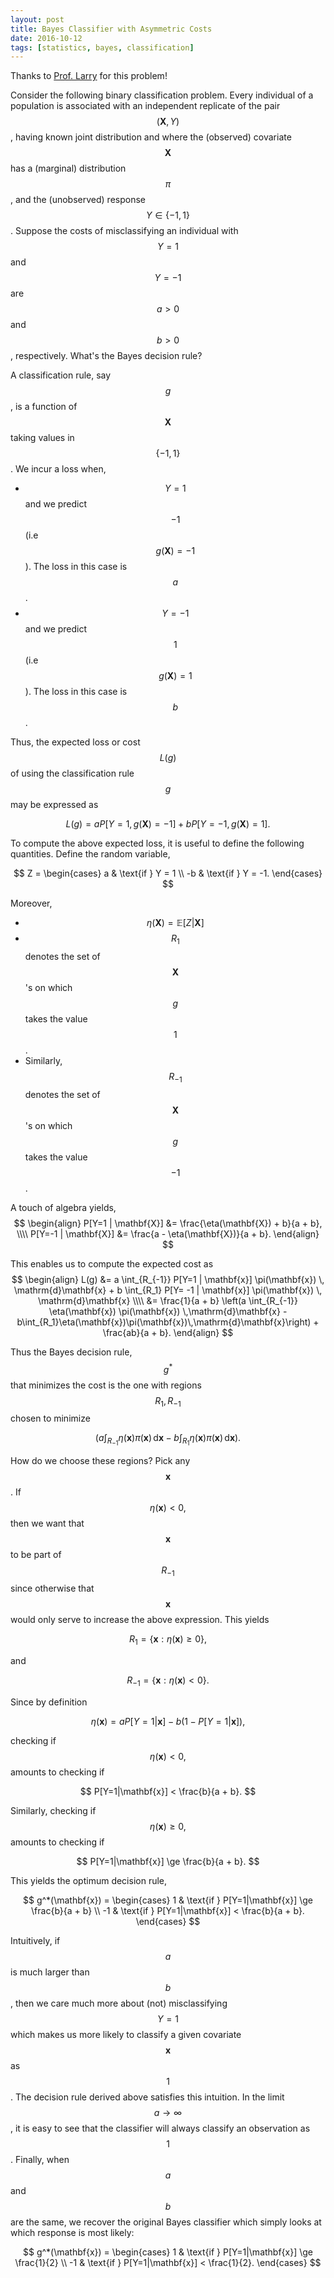 ```yaml
---
layout: post
title: Bayes Classifier with Asymmetric Costs
date: 2016-10-12
tags: [statistics, bayes, classification]
---
```


Thanks to [Prof. Larry](http://www-bcf.usc.edu/~larry/) for this problem!

Consider the following binary classification problem. Every individual
of a population is associated with an independent replicate of the pair
$$ (\mathbf{X}, Y) $$, having known joint distribution and where the
(observed) covariate $$\mathbf{X}$$ has a (marginal) distribution
$$\pi$$, and the (unobserved) response $$Y \in \{-1, 1\} $$. Suppose
the costs of misclassifying an individual with $$Y = 1$$ and $$Y =
-1$$ are $$a > 0$$ and $$b > 0$$, respectively. What's the Bayes
decision rule?

A classification rule, say $$g$$, is a function of $$\mathbf{X}$$
taking values in $$\{-1, 1\}$$. We incur a loss when,

* $$Y=1$$ and we predict $$-1$$ (i.e $$g(\mathbf{X}) = -1$$).
  The loss in this case is $$a$$.
* $$Y=-1$$ and we predict $$1$$ (i.e $$g(\mathbf{X}) = 1$$).
  The loss in this case is $$b$$.

Thus, the expected loss or cost $$L(g)$$ of using the classification
rule $$g$$ may be expressed as

$$
    L(g) = aP[Y=1, g(\mathbf{X}) = -1] + bP[Y=-1, g(\mathbf{X}) = 1].
$$

To compute the above expected loss, it is useful to define the following
quantities. Define the random variable,

$$
Z =
\begin{cases}
    a & \text{if } Y = 1 \\
    -b & \text{if } Y = -1.
\end{cases}
$$

Moreover,

* $$\eta(\mathbf{X}) = \mathbb{E}[Z | \mathbf{X}]$$
* $$R_1$$ denotes the set of $$\mathbf{X}$$'s on which $$g$$ takes
  the value $$1$$.
* Similarly, $$R_{-1}$$ denotes the set of $$\mathbf{X}$$'s on which $$g$$ takes
  the value $$-1$$.

A touch of algebra yields,
$$ \begin{align}
P[Y=1 | \mathbf{X}] &= \frac{\eta(\mathbf{X}) + b}{a + b}, \\\\
P[Y=-1 | \mathbf{X}] &= \frac{a - \eta(\mathbf{X})}{a + b}.
\end{align} $$

This enables us to compute the expected cost as
$$ \begin{align}
L(g) &= a \int_{R_{-1}} P[Y=1 | \mathbf{x}] \pi(\mathbf{x}) \,
    \mathrm{d}\mathbf{x} + b \int_{R_1} P[Y= -1 | \mathbf{x}]
    \pi(\mathbf{x}) \, \mathrm{d}\mathbf{x} \\\\
    &= \frac{1}{a + b}
    \left(a \int_{R_{-1}} \eta(\mathbf{x}) \pi(\mathbf{x}) \,\mathrm{d}\mathbf{x} -
    b\int_{R_1}\eta(\mathbf{x})\pi(\mathbf{x})\,\mathrm{d}\mathbf{x}\right)
    + \frac{ab}{a + b}.
\end{align} $$

Thus the Bayes decision rule, $$g^*$$ that minimizes the cost is the
one with regions $$R_1, R_{-1}$$ chosen to minimize

$$
    \left(a \int_{R_{-1}} \eta(\mathbf{x}) \pi(\mathbf{x}) \,\mathrm{d}\mathbf{x} -
    b\int_{R_1}\eta(\mathbf{x})\pi(\mathbf{x})\,\mathrm{d}\mathbf{x}\right).
$$

How do we choose these regions? Pick any $$\mathbf{x}$$. If
$$\eta(\mathbf{x}) < 0,$$ then we want that $$\mathbf{x}$$ to be
part of $$R_{-1}$$ since otherwise that $$\mathbf{x}$$ would only
serve to increase the above expression. This yields

$$
R_1 = \{ \mathbf{x} : \eta(\mathbf{x}) \ge 0 \},
$$

and

$$
R_{-1} = \{ \mathbf{x} : \eta(\mathbf{x}) < 0 \}.
$$

Since by definition

$$
\eta(\mathbf{x}) = a P[Y=1|\mathbf{x}] - b\left(1 - P[Y=1|\mathbf{x}]\right),
$$

checking if $$\eta(\mathbf{x}) < 0,$$ amounts to checking if

$$
P[Y=1|\mathbf{x}] < \frac{b}{a + b}.
$$

Similarly, checking if $$\eta(\mathbf{x}) \ge 0,$$ amounts to checking if

$$
P[Y=1|\mathbf{x}] \ge \frac{b}{a + b}.
$$

This yields the optimum decision rule,

$$
g^*(\mathbf{x}) =
\begin{cases}
    1 & \text{if } P[Y=1|\mathbf{x}] \ge \frac{b}{a + b} \\
   -1 & \text{if } P[Y=1|\mathbf{x}] < \frac{b}{a + b}.
\end{cases}
$$

Intuitively, if $$a$$ is much larger than $$b$$, then we care much
more about (not) misclassifying $$Y = 1$$ which makes us more likely
to classify a given covariate $$\mathbf{x}$$ as $$1$$. The decision
rule derived above satisfies this intuition. In the limit $$a \to
\infty$$, it is easy to see that the classifier will always classify an
observation as $$1$$. Finally, when $$a$$ and $$b$$ are the same,
we recover the original Bayes classifier which simply looks at which
response is most likely:

$$
g^*(\mathbf{x}) =
\begin{cases}
    1 & \text{if } P[Y=1|\mathbf{x}] \ge \frac{1}{2} \\
   -1 & \text{if } P[Y=1|\mathbf{x}] <   \frac{1}{2}.
\end{cases}
$$
